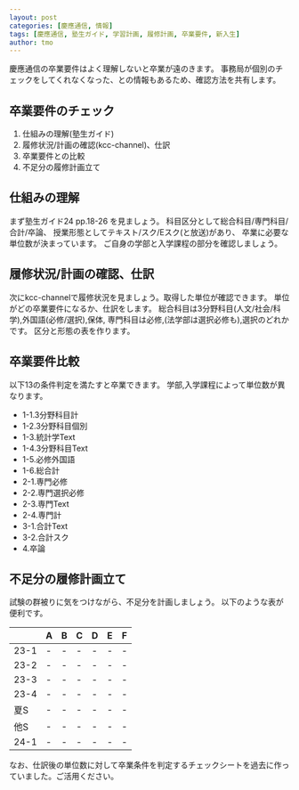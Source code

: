 ```yaml
---
layout: post
categories: [慶應通信, 情報]
tags: [慶應通信, 塾生ガイド, 学習計画, 履修計画, 卒業要件, 新入生]
author: tmo
---
```

慶應通信の卒業要件はよく理解しないと卒業が遠のきます。
事務局が個別のチェックをしてくれなくなった、との情報もあるため、確認方法を共有します。

## 卒業要件のチェック
1. 仕組みの理解(塾生ガイド)
2. 履修状況/計画の確認(kcc-channel)、仕訳
3. 卒業要件との比較
4. 不足分の履修計画立て

## 仕組みの理解
まず塾生ガイド24 pp.18-26 を見ましょう。
科目区分として総合科目/専門科目/合計/卒論、
授業形態としてテキスト/スク/Eスク(と放送)があり、
卒業に必要な単位数が決まっています。
ご自身の学部と入学課程の部分を確認しましょう。

## 履修状況/計画の確認、仕訳
次にkcc-channelで履修状況を見ましょう。取得した単位が確認できます。
単位がどの卒業要件になるか、仕訳をします。
総合科目は3分野科目(人文/社会/科学),外国語(必修/選択),保体,
専門科目は必修,(法学部は選択必修も),選択のどれかです。
区分と形態の表を作ります。

## 卒業要件比較
以下13の条件判定を満たすと卒業できます。
学部,入学課程によって単位数が異なります。

* 1-1.3分野科目計
* 1-2.3分野科目個別
* 1-3.統計学Text
* 1-4.3分野科目Text
* 1-5.必修外国語
* 1-6.総合計
* 2-1.専門必修
* 2-2.専門選択必修
* 2-3.専門Text
* 2-4.専門計
* 3-1.合計Text
* 3-2.合計スク
* 4.卒論

## 不足分の履修計画立て
試験の群被りに気をつけながら、不足分を計画しましょう。
以下のような表が便利です。

|      | A   | B   | C   | D   | E   | F   |
| ---- | --- | --- | --- | --- | --- | --- |
| 23-1 | -   | -   | -   | -   | -   | -   |
| 23-2 | -   | -   | -   | -   | -   | -   |
| 23-3 | -   | -   | -   | -   | -   | -   |
| 23-4 | -   | -   | -   | -   | -   | -   |
| 夏S  | -   | -   | -   | -   | -   | -   |
| 他S  | -   | -   | -   | -   | -   | -   |
| 24-1 | -   | -   | -   | -   | -   | -   |

なお、仕訳後の単位数に対して卒業条件を判定するチェックシートを過去に作っていました。ご活用ください。